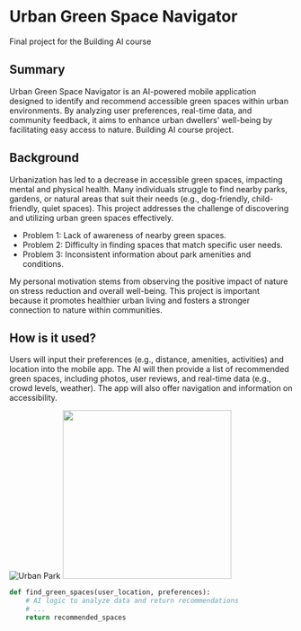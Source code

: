 # Urban Green Space Navigator

Final project for the Building AI course

## Summary

Urban Green Space Navigator is an AI-powered mobile application designed to identify and recommend accessible green spaces within urban environments. By analyzing user preferences, real-time data, and community feedback, it aims to enhance urban dwellers' well-being by facilitating easy access to nature. Building AI course project.

## Background

Urbanization has led to a decrease in accessible green spaces, impacting mental and physical health. Many individuals struggle to find nearby parks, gardens, or natural areas that suit their needs (e.g., dog-friendly, child-friendly, quiet spaces). This project addresses the challenge of discovering and utilizing urban green spaces effectively.

  * Problem 1: Lack of awareness of nearby green spaces.
  * Problem 2: Difficulty in finding spaces that match specific user needs.
  * Problem 3: Inconsistent information about park amenities and conditions.

My personal motivation stems from observing the positive impact of nature on stress reduction and overall well-being. This project is important because it promotes healthier urban living and fosters a stronger connection to nature within communities.

## How is it used?

Users will input their preferences (e.g., distance, amenities, activities) and location into the mobile app. The AI will then provide a list of recommended green spaces, including photos, user reviews, and real-time data (e.g., crowd levels, weather). The app will also offer navigation and information on accessibility.

![Urban Park](about:sanitized)
<img src="[https://upload.wikimedia.org/wikipedia/commons/thumb/6/69/CentralParkNYC_at_Dusk_DSC09062.jpg/800px-CentralParkNYC_at_Dusk_DSC09062.jpg](https://www.google.com/search?q=https://upload.wikimedia.org/wikipedia/commons/thumb/6/69/CentralParkNYC_at_Dusk_DSC09062.jpg/800px-CentralParkNYC_at_Dusk_DSC09062.jpg)" width="300">

```python
def find_green_spaces(user_location, preferences):
    # AI logic to analyze data and return recommendations
    # ...
    return recommended_spaces

